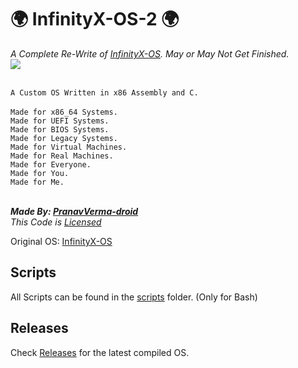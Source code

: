 # 🌍 InfinityX-OS-2 🌍
<i>A Complete Re-Write of [InfinityX-OS](https://github.com/PranavVerma-droid/InfinityX-OS). May or May Not Get Finished.</i><br>
<img src="https://github.com/PranavVerma-droid/InfinityX-OS-2/assets/73458565/4c56d04f-070a-4a4e-9149-bad6d2e17e8d"><br><br>

```A Custom OS Written in x86 Assembly and C.```<br><br>
```Made for x86_64 Systems.```<br>
```Made for UEFI Systems.```<br>
```Made for BIOS Systems.```<br>
```Made for Legacy Systems.```<br>
```Made for Virtual Machines.```<br>
```Made for Real Machines.```<br>
```Made for Everyone.```<br>
```Made for You.```<br>
```Made for Me.```<br><br>

<i><b>Made By: [PranavVerma-droid](https://portfolio.craftingrealm.tk)</b></i><br>
<i>This Code is [Licensed](LICENSE)</i>


Original OS: [InfinityX-OS](https://github.com/PranavVerma-droid/InfinityX-OS)

## Scripts
All Scripts can be found in the [scripts](scripts) folder. (Only for Bash)

## Releases
Check [Releases](https://github.com/PranavVerma-droid/InfinityX-OS-2) for the latest compiled OS.

